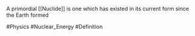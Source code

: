A primordial [[Nuclide]] is one which has existed in its current form since the Earth formed

#Physics #Nuclear_Energy #Definition